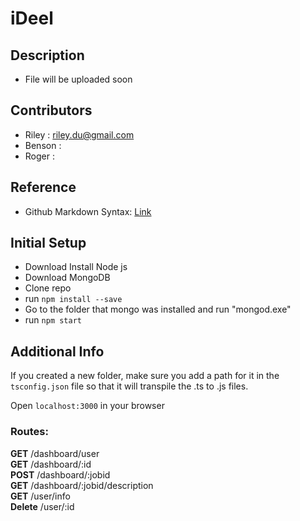 # iDeel

## Description
- File will be uploaded soon

## Contributors
- Riley : riley.du@gmail.com 
- Benson : 
- Roger :

## Reference
* Github Markdown Syntax: [Link](https://drive.google.com/drive/folders/0BxoXWWKb_tfoYXZ4cUVBVkJJNTQ)

## Initial Setup
- Download Install Node js
- Download MongoDB
- Clone repo
- run `npm install --save`
- Go to the folder that mongo was installed and run "mongod.exe"
- run `npm start`

## Additional Info
If you created a new folder, make sure you add a path for it in the `tsconfig.json` file so that it will transpile the .ts to .js files.


Open `localhost:3000` in your browser


### Routes:
**GET**     /dashboard/user <br>
**GET**     /dashboard/:id  <br>
**POST**    /dashboard/:jobid <br>
**GET**     /dashboard/:jobid/description <br>
**GET**     /user/info <br>
**Delete**  /user/:id <br>